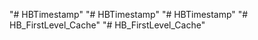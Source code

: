 "# HBTimestamp" 
"# HBTimestamp" 
"# HBTimestamp" 
"# HB_FirstLevel_Cache" 
"# HB_FirstLevel_Cache" 
